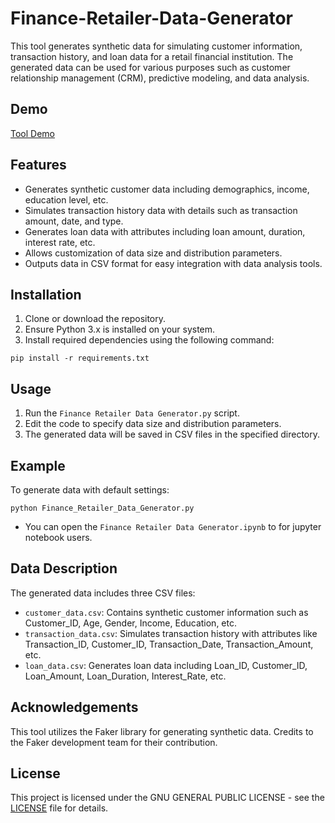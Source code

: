 # Finance-Retailer-Data-Generator
This tool generates synthetic data for simulating customer information, transaction history, and loan data for a retail financial institution. The generated data can be used for various purposes such as customer relationship management (CRM), predictive modeling, and data analysis.

## Demo

[Tool Demo](https://cidscapital.github.io/Finance-Retailer-Data-Generator/) 

## Features
- Generates synthetic customer data including demographics, income, education level, etc.
- Simulates transaction history data with details such as transaction amount, date, and type.
- Generates loan data with attributes including loan amount, duration, interest rate, etc.
- Allows customization of data size and distribution parameters.
- Outputs data in CSV format for easy integration with data analysis tools.

## Installation
1. Clone or download the repository.
2. Ensure Python 3.x is installed on your system.
3. Install required dependencies using the following command:

```
pip install -r requirements.txt
```

## Usage
1. Run the `Finance Retailer Data Generator.py` script.
2. Edit the code to specify data size and distribution parameters.
3. The generated data will be saved in CSV files in the specified directory.

## Example
To generate data with default settings:

```
python Finance_Retailer_Data_Generator.py
```

- You can open the `Finance Retailer Data Generator.ipynb` to for jupyter notebook users.
  
## Data Description
The generated data includes three CSV files:
- `customer_data.csv`: Contains synthetic customer information such as Customer_ID, Age, Gender, Income, Education, etc.
- `transaction_data.csv`: Simulates transaction history with attributes like Transaction_ID, Customer_ID, Transaction_Date, Transaction_Amount, etc.
- `loan_data.csv`: Generates loan data including Loan_ID, Customer_ID, Loan_Amount, Loan_Duration, Interest_Rate, etc.

## Acknowledgements
This tool utilizes the Faker library for generating synthetic data. Credits to the Faker development team for their contribution.

## License
This project is licensed under the GNU GENERAL PUBLIC LICENSE - see the [LICENSE](LICENSE) file for details.
